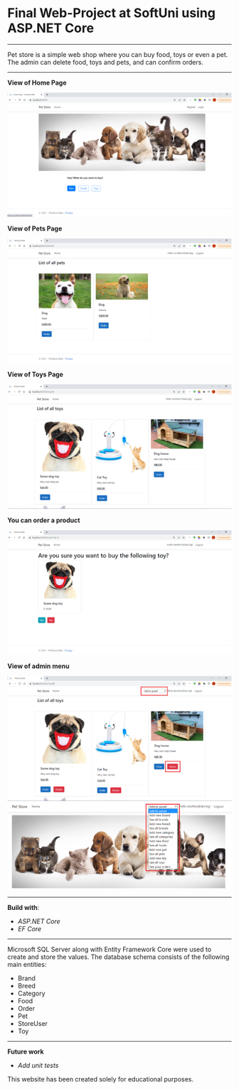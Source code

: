 # Final Web-Project at SoftUni using ASP.NET Core

---

 Pet store is a simple web shop where you can buy food, toys or even a pet. The admin can delete food, toys and pets, and can confirm orders.

---
**View of Home Page**

![](Images/homePage.jpg)

**View of Pets Page**

![](Images/petsPage.jpg)

**View of Toys Page**

![](Images/toysPage.jpg)

**You can order a product**

![](Images/orderPage.jpg)

**View of admin menu**

![](Images/admin.jpg)
![](Images/adminBar.jpg)

---
**Build with**:

* *ASP.NET Core*
* *EF Core*


---


Microsoft SQL Server along with Entity Framework Core were used to create and store the values. The database schema consists of the following main entities:

 * Brand
 * Breed
 * Category
 * Food
 * Order 
 * Pet
 * StoreUser
 * Toy


---

**Future work**

* *Add unit tests*


This website has been created solely for educational purposes.